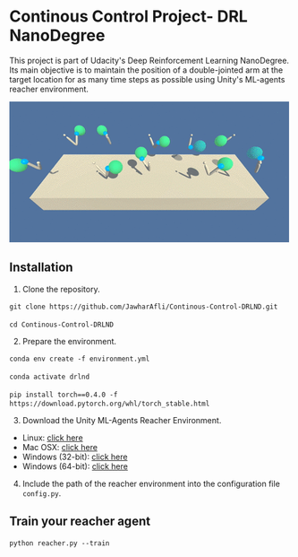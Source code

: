 # Continous Control Project- DRL NanoDegree

This project is part of Udacity's Deep Reinforcement Learning NanoDegree. Its main objective is to maintain the position of a double-jointed arm at the target location for as many time steps as possible using Unity's ML-agents reacher environment.

![env](reacher.gif)

## Installation

1. Clone the repository.
```
git clone https://github.com/JawharAfli/Continous-Control-DRLND.git

cd Continous-Control-DRLND
```

2. Prepare the environment.
```
conda env create -f environment.yml

conda activate drlnd

pip install torch==0.4.0 -f https://download.pytorch.org/whl/torch_stable.html
```

3. Download the Unity ML-Agents Reacher Environment.

- Linux: [click here](https://s3-us-west-1.amazonaws.com/udacity-drlnd/P2/Reacher/Reacher_Linux.zip)
- Mac OSX: [click here](https://s3-us-west-1.amazonaws.com/udacity-drlnd/P2/Reacher/Reacher.app.zip)
- Windows (32-bit): [click here](https://s3-us-west-1.amazonaws.com/udacity-drlnd/P2/Reacher/Reacher_Windows_x86.zip)
- Windows (64-bit): [click here](https://s3-us-west-1.amazonaws.com/udacity-drlnd/P2/Reacher/Reacher_Windows_x86_64.zip)

4. Include the path of the reacher environment into the configuration file `config.py`.

## Train your reacher agent

```
python reacher.py --train
```
